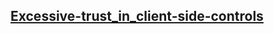 ## [Excessive-trust_in_client-side-controls](https://portswigger.net/web-security/logic-flaws/examples/lab-logic-flaws-excessive-trust-in-client-side-controls)

![]()
